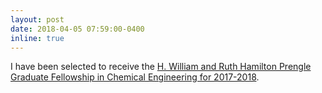 ```yaml
---
layout: post
date: 2018-04-05 07:59:00-0400
inline: true
---
```


I have been selected to receive the <a href="/assets/pdf/Hamilton_Fellowship.pdf" target="_blank">H. William and Ruth Hamilton Prengle Graduate Fellowship in Chemical Engineering for 2017-2018</a>.